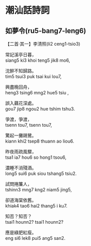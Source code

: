 # 潮汕話詩詞

## 如夢令\(ru5-bang7-leng6\)

【二首·其一】李清照\(li2 ceng1-tsio3\)

常記溪亭日暮，  
siang5 ki3 khoi teng5 jik8 mo6,

沈醉不知歸路。  
tim5 tsui3 puk tsai kui lou7,

興盡晚回舟，  
heng3 tsing6 mng2 hue5 tsiu ,

誤入藕花深處。  
gou7 jip8 ngou2 hue tshim tshu3.

爭渡，爭渡，  
tsenn tou7, tsenn tou7,

驚起一攤鷗鷺。  
kiann khi2 tsep8 thuann ao liou6.

昨夜雨疏風驟，  
tsa1 ia7 hou6 so hong1 tsou6,

濃睡不消殘酒。  
long5 sui6 puk siou tshang5 tsiu2.

試問捲簾人，  
tshinn3 mng7 kng2 niam5 jing5,

卻道海棠依舊。  
khiak4 tao6 hai2 thang5 i ku7.

知否？知否？  
tsai1 hounn2? tsai1 hounn2?

應是綠肥紅瘦。  
eng si6 lek8 pui5 ang5 san2.



